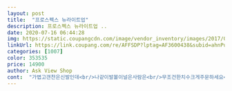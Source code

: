 ```yaml
---
layout: post 
title:  "프로스펙스 뉴라이트업" 
description: 프로스펙스 뉴라이트업 ..
date: 2020-07-16 06:44:28 
img: https://static.coupangcdn.com/image/vendor_inventory/images/2017/09/15/17/9/b8e1feb2-2bb3-4bd1-9d5b-74a12c966bd2.jpg 
linkUrl: https://link.coupang.com/re/AFFSDP?lptag=AF3600438&subid=ahnPublicAsk&pageKey=37013194&itemId=136309601&vendorItemId=3291810827&traceid=V0-113-b6cdbce201358c08 
categories: [1007] 
color: 353535 
price: 14900 
author: Ask View Shop 
cont:  "가볍고갠찬은신발인데<br/>나같이발볼이널은사람은<br/>무조건한치수크게주문하세요<br/>사이즈가 넘 작게나와 발이 아파요.<br/> 보통 240mm를 신으면 약간의 여유가 있어 불편함이 없이 잘 신었는데  발 볼, 길이 딱 맞는 사이즈라 조금만 걸어도 발이 아프네요.<br/><br/>신은 느낌<br/>키높이 운동화 같지 않아 좋네요 그냥 런닝화를<br/>" 
---
```

